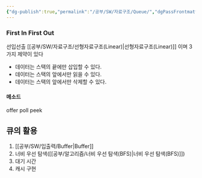 ```yaml
---
{"dg-publish":true,"permalink":"/공부/SW/자료구조/Queue/","dgPassFrontmatter":true}
---
```


### First In First Out
선입선출
[[공부/SW/자료구조/선형자료구조(Linear)\|선형자료구조(Linear)]] 이며 3가지 제약이 있다

- 데이터는 스택의 끝에만 삽입할 수 있다.
- 데이터는 스택의 앞에서만 읽을 수 있다.
- 데이터는 스택의 앞에서만 삭제할 수 있다.

#### 메소드
offer
poll
peek

## 큐의 활용
1. [[공부/SW/입출력/Buffer\|Buffer]]
2. 너비 우선 탐색([[공부/알고리즘/너비 우선 탐색(BFS)\|너비 우선 탐색(BFS)]])
3. 대기 시간
4. 캐시 구현